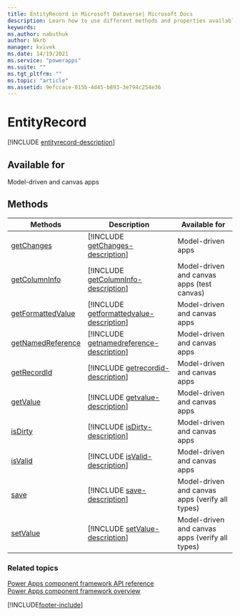 ```yaml
---
title: EntityRecord in Microsoft Dataverse| Microsoft Docs
description: Learn how to use different methods and properties available for EntityRecord in Power Apps component framework.
keywords:
ms.author: nabuthuk
author: Nkrb
manager: kvivek
ms.date: 14/19/2021
ms.service: "powerapps"
ms.suite: ""
ms.tgt_pltfrm: ""
ms.topic: "article"
ms.assetid: 9efccace-015b-4d45-b893-3e794c254e36
---
```


# EntityRecord

[!INCLUDE [entityrecord-description](includes/entityrecord-description.md)]

## Available for

Model-driven and canvas apps

## Methods

| Methods                                                | Description                                                                                        | Available for                                   |
| ------------------------------------------------------ | -------------------------------------------------------------------------------------------------- | ----------------------------------------------- |
| [getChanges](entityrecord/getChanges.md)               | [!INCLUDE [getChanges-description](entityrecord/includes/getChanges-description.md)]               | Model-driven apps                               |
| [getColumnInfo](entityrecord/getColumnInfo.md)         | [!INCLUDE [getColumnInfo-description](entityrecord/includes/getColumnInfo-description.md)]         | Model-driven and canvas apps (test canvas)      |
| [getFormattedValue](entityrecord/getformattedvalue.md) | [!INCLUDE [getformattedvalue-description](entityrecord/includes/getformattedvalue-description.md)] | Model-driven and canvas apps                    |
| [getNamedReference](entityrecord/getnamedreference.md) | [!INCLUDE [getnamedreference-description](entityrecord/includes/getnamedreference-description.md)] | Model-driven and canvas apps                    |
| [getRecordId](entityrecord/getrecordid.md)             | [!INCLUDE [getrecordid-description](entityrecord/includes/getrecordid-description.md)]             | Model-driven and canvas apps                    |
| [getValue](entityrecord/getvalue.md)                   | [!INCLUDE [getvalue-description](entityrecord/includes/getvalue-description.md)]                   | Model-driven and canvas apps                    |
| [isDirty](entityrecord/isDirty.md)                     | [!INCLUDE [isDirty-description](entityrecord/includes/isDirty-description.md)]                     | Model-driven and canvas apps                    |
| [isValid](entityrecord/isValid.md)                     | [!INCLUDE [isValid-description](entityrecord/includes/isValid-description.md)]                     | Model-driven and canvas apps                    |
| [save](entityrecord/save.md)                           | [!INCLUDE [save-description](entityrecord/includes/save-description.md)]                           | Model-driven and canvas apps (verify all types) |
| [setValue](entityrecord/setValue.md)                   | [!INCLUDE [setValue-description](entityrecord/setValue/save-description.md)]                       | Model-driven and canvas apps (verify all types) |

### Related topics

[Power Apps component framework API reference](../reference/index.md)<br/>
[Power Apps component framework overview](../overview.md)

[!INCLUDE[footer-include](../../../includes/footer-banner.md)]

